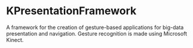 KPresentationFramework
======================

A framework for the creation of gesture-based applications for big-data presentation and navigation.
Gesture recognition is made using Microsoft Kinect.
